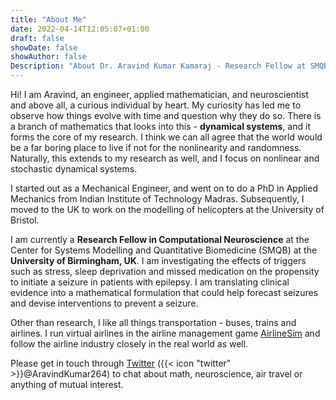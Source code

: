 ```yaml
---
title: "About Me"
date: 2022-04-14T12:05:07+01:00
draft: false
showDate: false
showAuthor: false
Description: "About Dr. Aravind Kumar Kamaraj - Research Fellow at SMQB"
---
```


Hi! I am Aravind, an engineer, applied mathematician, and neuroscientist and above all, a curious individual by heart. My curiosity has led me to observe how things evolve with time and question why they do so. There is a branch of mathematics that looks into this - **dynamical systems**, and it forms the core of my research. I think we can all agree that the world would be a far boring place to live if not for the nonlinearity and randomness. Naturally, this extends to my research as well, and I focus on nonlinear and stochastic dynamical systems. 

I started out as a Mechanical Engineer, and went on to do a PhD in Applied Mechanics from Indian Institute of Technology Madras. Subsequently, I moved to the UK to work on the modelling of helicopters at the University of Bristol. 

I am currently a **Research Fellow in Computational Neuroscience** at the Center for Systems Modelling and Quantitative Biomedicine (SMQB) at the **University of Birmingham, UK**. I am investigating the effects of triggers such as stress, sleep deprivation and missed medication on the propensity to initiate a seizure in patients with epilepsy. I am translating clinical evidence into a mathematical formulation that could help forecast seizures and devise interventions to prevent a seizure.

Other than research, I like all things transportation - buses, trains and airlines. I run virtual airlines in the airline management game [AirlineSim](https://www.airlinesim.aero/en) and follow the airline industry closely in the real world as well.

Please get in touch through [Twitter](https://twitter.com/AravindKumar264) ({{< icon "twitter" >}}@AravindKumar264) to chat about math, neuroscience, air travel or anything of mutual interest.  
